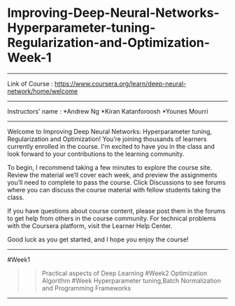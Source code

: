 # Improving-Deep-Neural-Networks-Hyperparameter-tuning-Regularization-and-Optimization-Week-1
*******************************************************************************************************************************
Link of Course : https://www.coursera.org/learn/deep-neural-network/home/welcome
*******************************************************************************************************************************
Instructors' name :
*Andrew Ng
*Kiran Katanforoosh
*Younes Mourri
*******************************************************************************************************************************
Welcome to Improving Deep Neural Networks: Hyperparameter tuning, Regularization and Optimization! You’re joining
thousands of learners currently enrolled in the course. I'm excited to have you in the class and look forward to
your contributions to the learning community.

To begin, I recommend taking a few minutes to explore the course site. Review the material we’ll cover each week,
and preview the assignments you’ll need to complete to pass the course. Click Discussions to see forums where you 
can discuss the course material with fellow students taking the class.

If you have questions about course content, please post them in the forums to get help from others in the course community.
For technical problems with the Coursera platform, visit the Learner Help Center.

Good luck as you get started, and I hope you enjoy the course!
*******************************************************************************************************************************
#Week1 
  >> Practical aspects of Deep Learning
#Week2
  >>Optimization Algorithm
#Week
  >>Hyperparameter tuning,Batch Normalization and Programming Frameworks
*******************************************************************************************************************************

